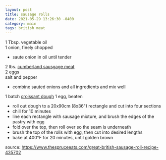```yaml
---
layout: post
title: sausage rolls
date: 2021-05-29 13:26:30 -0400
category: main
tags: british meat
---
```


1 Tbsp. vegetable oil  
1 onion, finely chopped
* saute onion in oil until tender

2 lbs. [cumberland sausgage meat](XXX)  
2 eggs  
salt and pepper
* combine sauted onions and all ingredients and mix well

1 batch [croissant dough](XXX)
1 egg, beaten  
* roll out dough to a 20x90cm (8x36") rectangle and cut into four
  sections
* chill for 10 minutes
* line each rectangle with sausage mixture, and brush the edges of the
  pastry with egg
* fold over the top, then roll over so the seam is underneath
* brush the top of the rolls with egg, then cut into desired lengths
* bake at 400°F for 20 minutes, until golden brown

source: <https://www.thespruceeats.com/great-british-sausage-roll-recipe-435702>
